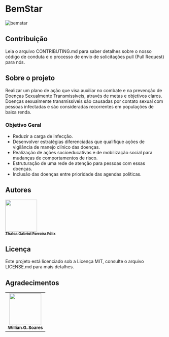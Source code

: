 # BemStar

![bemstar](https://user-images.githubusercontent.com/89430965/137225552-6685f72f-af3a-4597-be75-5c227ad47d2f.png)


## Contribuição
Leia o arquivo CONTRIBUTING.md para saber detalhes sobre o nosso código de conduta e o processo de envio de solicitações pull (Pull Request) para nós.

## Sobre o projeto
Realizar um plano de ação que visa auxiliar no combate e na prevenção de Doenças Sexualmente Transmissíveis, através de metas e objetivos claros.
Doenças sexualmente transmissíveis são causadas por contato sexual com pessoas infectadas e são consideradas recorrentes em populações de baixa renda.

### Objetivo Geral 
- Reduzir a carga de infecção.
- Desenvolver estratégias diferenciadas que qualifique ações de vigilância de manejo clínico das doenças.
- Realização de ações socioeducativas e de mobilização social para mudanças de comportamentos de risco.
- Estruturação de uma rede de atenção para pessoas com essas doenças. 
- Inclusão das doenças entre prioridade das agendas políticas.

## Autores
<!-- ALL-CONTRIBUTORS-LIST:START - Do not remove or modify this section -->
<!-- prettier-ignore-start -->
<!-- markdownlint-disable -->
<table>
  <tr>
  <td align="center"><a href="https://github.com/WillianGomesSoares"><img src="https://avatars.githubusercontent.com/u/89430965?v=4" width="100px;" alt=""/><br /><sub><b>Willian G. Soares</b></sub></a><br /></td>
   <a href="https://github.com/thalesgfelix"><img src="https://avatars.githubusercontent.com/u/90735076?s=400&u=61057541b0015aa3c793d7c069540724c23b73d0&v=4" width="100px;" alt=""/><br /><sub><b>Thales Gabriel Ferreira Félix </b></sub></a><br />
      

      
<!-- markdownlint-restore -->
<!-- prettier-ignore-end -->
<!-- ALL-CONTRIBUTORS-LIST:END -->

## Licença
    
Este projeto está licenciado sob a Licença MIT, consulte o arquivo LICENSE.md para mais detalhes.

## Agradecimentos
    


